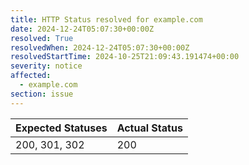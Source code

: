 ```yaml
---
title: HTTP Status resolved for example.com
date: 2024-12-24T05:07:30+00:00Z
resolved: True
resolvedWhen: 2024-12-24T05:07:30+00:00Z
resolvedStartTime: 2024-10-25T21:09:43.191474+00:00
severity: notice
affected:
  - example.com
section: issue
---
```


| Expected Statuses | Actual Status  |
|-------------------|----------------|
| 200, 301, 302 | 200 |
